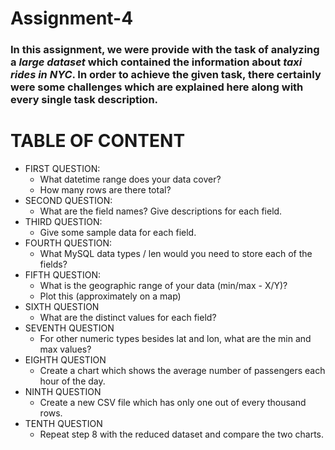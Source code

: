# Assignment-4
### In this assignment, we were provide with the task of analyzing a ***large dataset*** which contained the information about ***taxi rides in NYC***. In order to achieve the given task, there certainly were some challenges which are explained here along with every single task description. 


# TABLE OF CONTENT
- FIRST QUESTION:
  - What datetime range does your data cover?
  - How many rows are there total?
- SECOND QUESTION:
  - What are the field names?  Give descriptions for each field.
- THIRD QUESTION:
  - Give some sample data for each field.
- FOURTH QUESTION:
  - What MySQL data types / len would you need to store each of the fields?
- FIFTH QUESTION:
  - What is the geographic range of your data (min/max - X/Y)?
   - Plot this (approximately on a map)
- SIXTH QUESTION
  - What are the distinct values for each field?
- SEVENTH QUESTION
  - For other numeric types besides lat and lon, what are the min and max values?
- EIGHTH QUESTION
  - Create a chart which shows the average number of passengers each hour of the day.
- NINTH QUESTION
  - Create a new CSV file which has only one out of every thousand rows.
- TENTH QUESTION
  - Repeat step 8 with the reduced dataset and compare the two charts.


#
